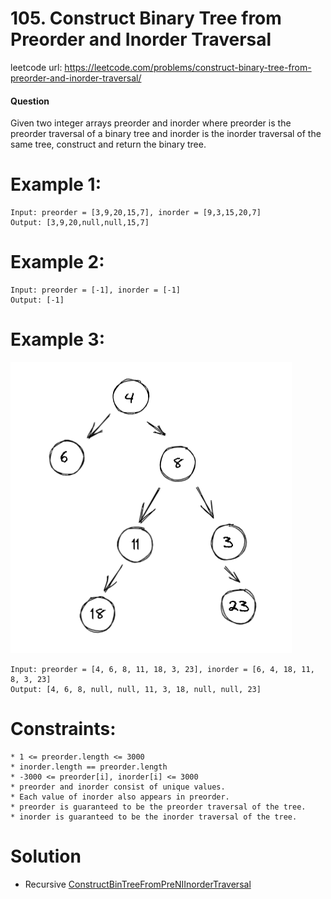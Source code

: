 # 105. Construct Binary Tree from Preorder and Inorder Traversal
 
leetcode url: https://leetcode.com/problems/construct-binary-tree-from-preorder-and-inorder-traversal/

 
#### Question
Given two integer arrays preorder and inorder where preorder is the preorder traversal of a binary tree and inorder is the inorder traversal of the same tree, construct and return the binary tree.

# Example 1:

```
Input: preorder = [3,9,20,15,7], inorder = [9,3,15,20,7]
Output: [3,9,20,null,null,15,7]
 ```
 
# Example 2:

```
Input: preorder = [-1], inorder = [-1]
Output: [-1]
```
# Example 3:
![Example3](Example3_ConstructBinTreeFromPreNIInorderTraversal.png)
```
Input: preorder = [4, 6, 8, 11, 18, 3, 23], inorder = [6, 4, 18, 11, 8, 3, 23]
Output: [4, 6, 8, null, null, 11, 3, 18, null, null, 23]
```

# Constraints:

```
* 1 <= preorder.length <= 3000
* inorder.length == preorder.length
* -3000 <= preorder[i], inorder[i] <= 3000
* preorder and inorder consist of unique values.
* Each value of inorder also appears in preorder.
* preorder is guaranteed to be the preorder traversal of the tree.
* inorder is guaranteed to be the inorder traversal of the tree.
 ```
 
# Solution
 * Recursive [ConstructBinTreeFromPreNIInorderTraversal](ConstructBinTreeFromPreNIInorderTraversal.cs)
